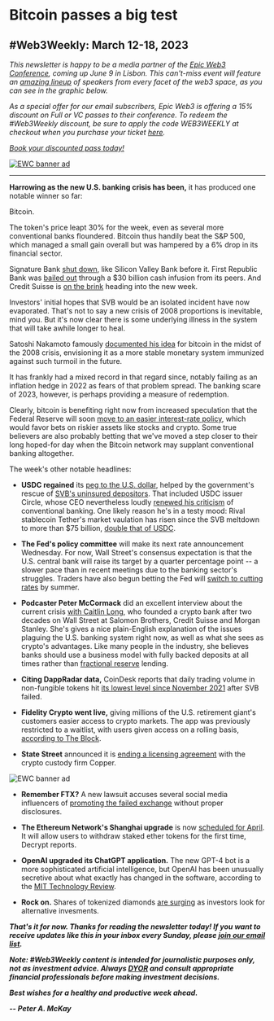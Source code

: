 # Bitcoin passes a big test
## #Web3Weekly: March 12-18, 2023

*This newsletter is happy to be a media partner of the [Epic Web3 Conference](https://www.epicweb3.com/), coming up June 9 in Lisbon. This can't-miss event will feature an [amazing lineup](https://www.epicweb3.com/#speaker) of speakers from every facet of the web3 space, as you can see in the graphic below.*

*As a special offer for our email subscribers, Epic Web3 is offering a 15% discount on Full or VC passes to their conference. To redeem the #Web3Weekly discount, be sure to apply the code WEB3WEEKLY at checkout when you purchase your ticket [here](http://bit.ly/3kDskvF).*

*[Book your discounted pass today!](http://bit.ly/3kDskvF)*

[![EWC banner ad](https://w3w.news/img/sponsored/Speakers1.png)](http://bit.ly/3kDskvF)

<hr>

**Harrowing as the new U.S. banking crisis has been,** it has produced one notable winner so far:

Bitcoin.

The token's price leapt 30% for the week, even as several more conventional banks floundered. Bitcoin thus handily beat the S&P 500, which managed a small gain overall but was hampered by a 6% drop in its financial sector.

Signature Bank [shut down](https://www.forbes.com/sites/brianbushard/2023/03/13/what-happened-to-signature-bank-the-latest-bank-failure-marks-third-largest-in-history/), like Silicon Valley Bank before it. First Republic Bank was [bailed out](https://www.cnn.com/videos/business-money/2023/03/17/first-republic-bank-30-billion-dollar-bailout-christine-romans-cnntm-ldn-vpx.cnn) through a $30 billion cash infusion from its peers. And Credit Suisse is [on the brink](https://www.reuters.com/business/crunch-time-credit-suisse-talks-ubs-seeks-swiss-assurances-2023-03-19/) heading into the new week.

Investors' initial hopes that SVB would be an isolated incident have now evaporated. That's not to say a new crisis of 2008 proportions is inevitable, mind you. But it's now clear there is some underlying illness in the system that will take awhile longer to heal.

Satoshi Nakamoto famously [documented his idea](https://bitcoin.org/en/bitcoin-paper) for bitcoin in the midst of the 2008 crisis, envisioning it as a more stable monetary system immunized against such turmoil in the future.

It has frankly had a mixed record in that regard since, notably failing as an inflation hedge in 2022 as fears of that problem spread. The banking scare of 2023, however, is perhaps providing a measure of redemption.

Clearly, bitcoin is benefiting right now from increased speculation that the Federal Reserve will soon [move to an easier interest-rate policy](https://www.msn.com/en-us/money/markets/bank-fallout-undermines-fed-rate-hike-expectations-with-full-percentage-point-of-cuts-seen-by-year-end/ar-AA18Fdgt), which would favor bets on riskier assets like stocks and crypto. Some true believers are also probably betting that we've moved a step closer to their long hoped-for day when the Bitcoin network may supplant conventional banking altogether.  

The week's other notable headlines:

- **USDC regained** its [peg to the U.S. dollar](https://markets.businessinsider.com/news/currencies/usdc-stablecoin-regains-dollar-peg-after-silicon-valley-bank-induced-chaos-1032163585), helped by the government's rescue of [SVB's uninsured depositors](https://www.npr.org/2023/03/12/1162975615/the-u-s-takes-emergency-measures-to-protect-all-deposits-at-silicon-valley-bank). That included USDC issuer Circle, whose CEO nevertheless loudly [renewed his criticism](https://www.theblock.co/post/220214/circle-ceo-jeremy-allaire-talks-crypto-banks) of conventional banking. One likely reason he's in a testy mood: Rival stablecoin Tether's market vaulation has risen since the SVB meltdown to more than $75 billion, [double that of USDC](https://decrypt.co/123708/tethers-stablecoin-market-cap-now-double-usdc-svb-chaos).  

- **The Fed's policy committee** will make its next rate announcement Wednesday. For now, Wall Street's consensus expectation is that the U.S. central bank will raise its target by a quarter percentage point -- a slower pace than in recent meetings due to the banking sector's struggles. Traders have also begun betting the Fed will [switch to cutting rates](https://www.reuters.com/markets/rates-bonds/fed-seen-delivering-quarter-point-rate-hike-next-week-2023-03-16/) by summer.

- **Podcaster Peter McCormack** did an excellent interview about the current crisis [with Caitlin Long](https://www.youtube.com/watch?v=xqX_NkBUQzg), who founded a crypto bank after two decades on Wall Street at Salomon Brothers, Credit Suisse and Morgan Stanley. She's gives a nice plain-English explanation of the issues plaguing the U.S. banking system right now, as well as what she sees as crypto's advantages. Like many people in the industry, she believes banks should use a business model with fully backed deposits at all times rather than [fractional reserve](https://www.investopedia.com/terms/f/fractionalreservebanking.asp) lending.

- **Citing DappRadar data,** CoinDesk reports that daily trading volume in non-fungible tokens hit [its lowest level since November 2021](https://www.coindesk.com/web3/2023/03/16/svb-collapse-tanked-nft-trading-volumes-dappradar-report-suggests/) after SVB failed.

- **Fidelity Crypto went live,** giving millions of the U.S. retirement giant's customers easier access to crypto markets. The app was previously restricted to a waitlist, with users given access on a rolling basis, [according to The Block](https://www.theblock.co/post/220298/fidelity-crypto-quietly-went-live-giving-millions-of-retail-customers-access-to-bitcoin-ether).

- **State Street** announced it is [ending a licensing agreement](https://www.msn.com/en-us/money/markets/banking-giant-state-street-cuts-ties-with-crypto-custody-firm-copper/ar-AA18IT2a) with the crypto custody firm Copper.

![EWC banner ad](https://w3w.news/img/sponsored/ewc-banner.png)

- **Remember FTX?** A new lawsuit accuses several social media influencers of [promoting the failed exchange](https://www.theblock.co/post/220598/new-lawsuit-accuses-social-media-youtube-influencers-of-hyping-ftx-without-proper-disclosure) without proper disclosures.

- **The Ethereum Network's Shanghai upgrade** is now [scheduled for April](https://decrypt.co/123662/ethereum-is-one-step-away-from-staked-eth-withdrawals). It will allow users to withdraw staked ether tokens for the first time, Decrypt reports.

- **OpenAI upgraded its ChatGPT application.** The new GPT-4 bot is a more sophisticated artificial intelligence, but OpenAI has been unusually secretive about what exactly has changed in the software, according to the [MIT Technology Review](https://www.technologyreview.com/2023/03/14/1069823/gpt-4-is-bigger-and-better-chatgpt-openai/).

- **Rock on.** Shares of tokenized diamonds [are surging](https://www.coindesk.com/business/2023/03/16/investors-flock-to-tokenized-diamond-as-crypto-banking-crisis-props-hard-assets/) as investors look for alternative invesments.

_**That's it for now. Thanks for reading the newsletter today! If you want to receive updates like this in your inbox every Sunday, please [join our email list](https://w3w.news).**_

_**Note: #Web3Weekly content is intended for journalistic purposes only, not as investment advice. Always [DYOR](https://www.urbandictionary.com/define.php?term=DYOR) and consult appropriate financial professionals before making investment decisions.**_

_**Best wishes for a healthy and productive week ahead.**_  

_**-- Peter A. McKay**_

<!--

Leftovers...

- **Is crypto being unfairly targeted?** <!-- Nic Carter and Barney Frank think so. Also multiple guests on Bloomberg TV's crypto show.  Crypto trade association is requesting documents on crypto de-banking. (https://www.theblock.co/post/220581/blockchain-association-fdic-fed-crypto-banking) | The bids for SVB and Signature had to include no crypto plans. (https://www.reuters.com/business/finance/us-regulator-taps-piper-sandler-new-bid-sell-silicon-valley-bank-sources-2023-03-15/)

- **India and UAE** are partnering on CBDCs. <!-- Huh?  (https://www.coindesk.com/policy/2023/03/15/india-and-uae-to-collaborate-on-cbdc-development/)

- **The African startup Machankura,** a text messaging-based service for transferring bitcoin, has grown its user base by 10x in less than a year. (https://decrypt.co/123641/machankura-african-bitcoin-adoption-feature-phones-text)

- **Moody's downgraded** its credit outlook for U.S. banks. (https://decrypt.co/news-explorer?pinned=132899&title=moodys-lowers-us-bank-outlook-crypto-assets-remain-stable) (https://blockworks.co/news/moodys-eyes-us-bank-downgrade)

Art...

![](https://w3w.news/img/illos/ttktktktktktktktktk)
*"tktktktktkt" by Peter A. McKay × DALL·E*

- WME talent agency getting into crypto. (https://www.coindesk.com/consensus-magazine/2023/03/16/wme-william-morris-endeavor-web3-crypto/) -->
